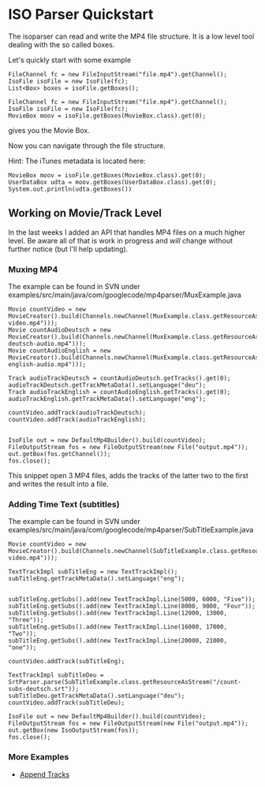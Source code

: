 # ISO Parser Quickstart #

The isoparser can read and write the MP4 file structure. It is a low level tool dealing with the so called boxes.

Let's quickly start with some example
```
FileChannel fc = new FileInputStream("file.mp4").getChannel();
IsoFile isoFile = new IsoFile(fc);
List<Box> boxes = isoFile.getBoxes();
```
```
FileChannel fc = new FileInputStream("file.mp4").getChannel();
IsoFile isoFile = new IsoFile(fc);
MovieBox moov = isoFile.getBoxes(MovieBox.class).get(0);
```
gives you the Movie Box.

Now you can navigate through the file structure.

Hint: The iTunes metadata is located here:
```
MovieBox moov = isoFile.getBoxes(MovieBox.class).get(0);
UserDataBox udta = moov.getBoxes(UserDataBox.class).get(0);
System.out.println(udta.getBoxes())
```

## Working on Movie/Track Level ##

In the last weeks I added an API that handles MP4 files on a much higher level. Be aware all of that is work in progress and _will_ change without further notice (but I'll help updating).

### Muxing MP4 ###

The example can be found in SVN under examples/src/main/java/com/googlecode/mp4parser/MuxExample.java

```
Movie countVideo = new MovieCreator().build(Channels.newChannel(MuxExample.class.getResourceAsStream("/count-video.mp4")));
Movie countAudioDeutsch = new MovieCreator().build(Channels.newChannel(MuxExample.class.getResourceAsStream("/count-deutsch-audio.mp4")));
Movie countAudioEnglish = new MovieCreator().build(Channels.newChannel(MuxExample.class.getResourceAsStream("/count-english-audio.mp4")));

Track audioTrackDeutsch = countAudioDeutsch.getTracks().get(0);
audioTrackDeutsch.getTrackMetaData().setLanguage("deu");
Track audioTrackEnglish = countAudioEnglish.getTracks().get(0);
audioTrackEnglish.getTrackMetaData().setLanguage("eng");

countVideo.addTrack(audioTrackDeutsch);
countVideo.addTrack(audioTrackEnglish);


IsoFile out = new DefaultMp4Builder().build(countVideo);
FileOutputStream fos = new FileOutputStream(new File("output.mp4"));
out.getBox(fos.getChannel());
fos.close();
```

This snippet open 3 MP4 files, adds the tracks of the latter two to the first and writes the result into a file.

### Adding Time Text (subtitles) ###
The example can be found in SVN under examples/src/main/java/com/googlecode/mp4parser/SubTitleExample.java

```
Movie countVideo = new MovieCreator().build(Channels.newChannel(SubTitleExample.class.getResourceAsStream("/count-video.mp4")));

TextTrackImpl subTitleEng = new TextTrackImpl();
subTitleEng.getTrackMetaData().setLanguage("eng");


subTitleEng.getSubs().add(new TextTrackImpl.Line(5000, 6000, "Five"));
subTitleEng.getSubs().add(new TextTrackImpl.Line(8000, 9000, "Four"));
subTitleEng.getSubs().add(new TextTrackImpl.Line(12000, 13000, "Three"));
subTitleEng.getSubs().add(new TextTrackImpl.Line(16000, 17000, "Two"));
subTitleEng.getSubs().add(new TextTrackImpl.Line(20000, 21000, "one"));

countVideo.addTrack(subTitleEng);

TextTrackImpl subTitleDeu = SrtParser.parse(SubTitleExample.class.getResourceAsStream("/count-subs-deutsch.srt"));
subTitleDeu.getTrackMetaData().setLanguage("deu");
countVideo.addTrack(subTitleDeu);

IsoFile out = new DefaultMp4Builder().build(countVideo);
FileOutputStream fos = new FileOutputStream(new File("output.mp4"));
out.getBox(new IsoOutputStream(fos));
fos.close();

```

### More Examples ###

  * [Append Tracks](AppendTracks.md)